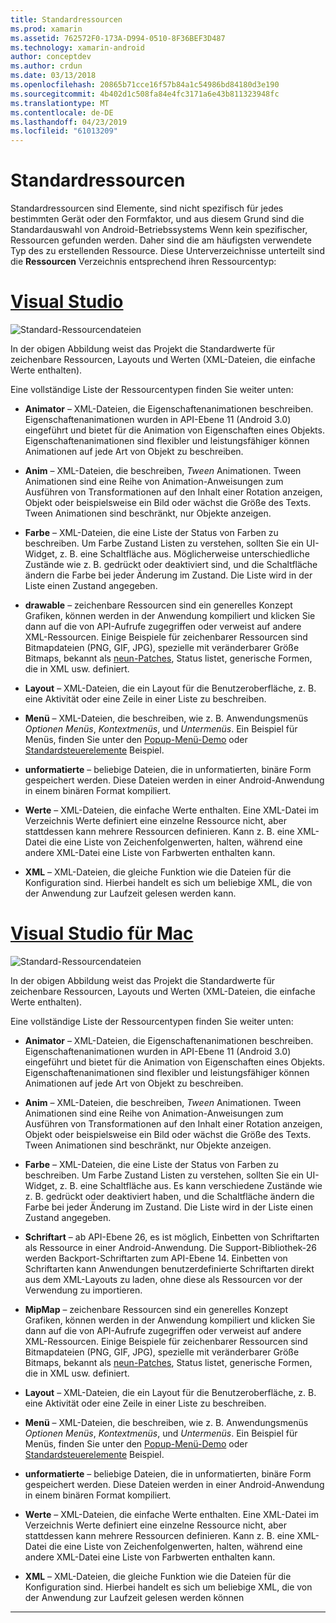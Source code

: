 ```yaml
---
title: Standardressourcen
ms.prod: xamarin
ms.assetid: 762572F0-173A-D994-0510-8F36BEF3D487
ms.technology: xamarin-android
author: conceptdev
ms.author: crdun
ms.date: 03/13/2018
ms.openlocfilehash: 20865b71cce16f57b84a1c54986bd84180d3e190
ms.sourcegitcommit: 4b402d1c508fa84e4fc3171a6e43b811323948fc
ms.translationtype: MT
ms.contentlocale: de-DE
ms.lasthandoff: 04/23/2019
ms.locfileid: "61013209"
---
```

# <a name="default-resources"></a>Standardressourcen

Standardressourcen sind Elemente, sind nicht spezifisch für jedes bestimmten Gerät oder den Formfaktor, und aus diesem Grund sind die Standardauswahl von Android-Betriebssystems Wenn kein spezifischer, Ressourcen gefunden werden. Daher sind die am häufigsten verwendete Typ des zu erstellenden Ressource. Diese Unterverzeichnisse unterteilt sind die **Ressourcen** Verzeichnis entsprechend ihren Ressourcentyp:

# <a name="visual-studiotabwindows"></a>[Visual Studio](#tab/windows)

![Standard-Ressourcendateien](default-resources-images/01-resource-files-vs.png)

In der obigen Abbildung weist das Projekt die Standardwerte für zeichenbare Ressourcen, Layouts und Werten (XML-Dateien, die einfache Werte enthalten).

Eine vollständige Liste der Ressourcentypen finden Sie weiter unten:

-  **Animator** &ndash; XML-Dateien, die Eigenschaftenanimationen beschreiben.
   Eigenschaftenanimationen wurden in API-Ebene 11 (Android 3.0) eingeführt und bietet für die Animation von Eigenschaften eines Objekts. Eigenschaftenanimationen sind flexibler und leistungsfähiger können Animationen auf jede Art von Objekt zu beschreiben.

-  **Anim** &ndash; XML-Dateien, die beschreiben, *Tween* Animationen. Tween Animationen sind eine Reihe von Animation-Anweisungen zum Ausführen von Transformationen auf den Inhalt einer Rotation anzeigen, Objekt oder beispielsweise ein Bild oder wächst die Größe des Texts. Tween Animationen sind beschränkt, nur Objekte anzeigen.

-  **Farbe** &ndash; XML-Dateien, die eine Liste der Status von Farben zu beschreiben. Um Farbe Zustand Listen zu verstehen, sollten Sie ein UI-Widget, z. B. eine Schaltfläche aus.
   Möglicherweise unterschiedliche Zustände wie z. B. gedrückt oder deaktiviert sind, und die Schaltfläche ändern die Farbe bei jeder Änderung im Zustand. Die Liste wird in der Liste einen Zustand angegeben.

-  **drawable** &ndash; zeichenbare Ressourcen sind ein generelles Konzept Grafiken, können werden in der Anwendung kompiliert und klicken Sie dann auf die von API-Aufrufe zugegriffen oder verweist auf andere XML-Ressourcen.
   Einige Beispiele für zeichenbarer Ressourcen sind Bitmapdateien (PNG, GIF, JPG), spezielle mit veränderbarer Größe Bitmaps, bekannt als [neun-Patches](https://developer.android.com/guide/topics/graphics/2d-graphics.html#nine-patch), Status listet, generische Formen, die in XML usw. definiert.
 
-  **Layout** &ndash; XML-Dateien, die ein Layout für die Benutzeroberfläche, z. B. eine Aktivität oder eine Zeile in einer Liste zu beschreiben.

-  **Menü** &ndash; XML-Dateien, die beschreiben, wie z. B. Anwendungsmenüs *Optionen Menüs*, *Kontextmenüs*, und *Untermenüs*. Ein Beispiel für Menüs, finden Sie unter den [Popup-Menü-Demo](https://developer.xamarin.com/samples/monodroid/PopupMenuDemo/) oder [Standardsteuerelemente](https://developer.xamarin.com/samples/mobile/StandardControls/) Beispiel.

-  **unformatierte** &ndash; beliebige Dateien, die in unformatierten, binäre Form gespeichert werden. Diese Dateien werden in einer Android-Anwendung in einem binären Format kompiliert.

-  **Werte** &ndash; XML-Dateien, die einfache Werte enthalten. Eine XML-Datei im Verzeichnis Werte definiert eine einzelne Ressource nicht, aber stattdessen kann mehrere Ressourcen definieren. Kann z. B. eine XML-Datei die eine Liste von Zeichenfolgenwerten, halten, während eine andere XML-Datei eine Liste von Farbwerten enthalten kann.

-  **XML** &ndash; XML-Dateien, die gleiche Funktion wie die Dateien für die Konfiguration sind. Hierbei handelt es sich um beliebige XML, die von der Anwendung zur Laufzeit gelesen werden kann.


# <a name="visual-studio-for-mactabmacos"></a>[Visual Studio für Mac](#tab/macos)

![Standard-Ressourcendateien](default-resources-images/01-resource-files-xs.png)

In der obigen Abbildung weist das Projekt die Standardwerte für zeichenbare Ressourcen, Layouts und Werten (XML-Dateien, die einfache Werte enthalten).

Eine vollständige Liste der Ressourcentypen finden Sie weiter unten:

-  **Animator** &ndash; XML-Dateien, die Eigenschaftenanimationen beschreiben.
   Eigenschaftenanimationen wurden in API-Ebene 11 (Android 3.0) eingeführt und bietet für die Animation von Eigenschaften eines Objekts. Eigenschaftenanimationen sind flexibler und leistungsfähiger können Animationen auf jede Art von Objekt zu beschreiben.

-  **Anim** &ndash; XML-Dateien, die beschreiben, *Tween* Animationen. Tween Animationen sind eine Reihe von Animation-Anweisungen zum Ausführen von Transformationen auf den Inhalt einer Rotation anzeigen, Objekt oder beispielsweise ein Bild oder wächst die Größe des Texts. Tween Animationen sind beschränkt, nur Objekte anzeigen.

-  **Farbe** &ndash; XML-Dateien, die eine Liste der Status von Farben zu beschreiben. Um Farbe Zustand Listen zu verstehen, sollten Sie ein UI-Widget, z. B. eine Schaltfläche aus.
   Es kann verschiedene Zustände wie z. B. gedrückt oder deaktiviert haben, und die Schaltfläche ändern die Farbe bei jeder Änderung im Zustand. Die Liste wird in der Liste einen Zustand angegeben.

-  **Schriftart** &ndash; ab API-Ebene 26, es ist möglich, Einbetten von Schriftarten als Ressource in einer Android-Anwendung. Die Support-Bibliothek-26 werden Backport-Schriftarten zum API-Ebene 14. Einbetten von Schriftarten kann Anwendungen benutzerdefinierte Schriftarten direkt aus dem XML-Layouts zu laden, ohne diese als Ressourcen vor der Verwendung zu importieren.

-  **MipMap** &ndash; zeichenbare Ressourcen sind ein generelles Konzept Grafiken, können werden in der Anwendung kompiliert und klicken Sie dann auf die von API-Aufrufe zugegriffen oder verweist auf andere XML-Ressourcen.
   Einige Beispiele für zeichenbarer Ressourcen sind Bitmapdateien (PNG, GIF, JPG), spezielle mit veränderbarer Größe Bitmaps, bekannt als [neun-Patches](https://developer.android.com/guide/topics/graphics/2d-graphics.html#nine-patch), Status listet, generische Formen, die in XML usw. definiert.

-  **Layout** &ndash; XML-Dateien, die ein Layout für die Benutzeroberfläche, z. B. eine Aktivität oder eine Zeile in einer Liste zu beschreiben.

-  **Menü** &ndash; XML-Dateien, die beschreiben, wie z. B. Anwendungsmenüs *Optionen Menüs*, *Kontextmenüs*, und *Untermenüs*. Ein Beispiel für Menüs, finden Sie unter den [Popup-Menü-Demo](https://developer.xamarin.com/samples/monodroid/PopupMenuDemo/) oder [Standardsteuerelemente](https://developer.xamarin.com/samples/mobile/StandardControls/) Beispiel.

-  **unformatierte** &ndash; beliebige Dateien, die in unformatierten, binäre Form gespeichert werden. Diese Dateien werden in einer Android-Anwendung in einem binären Format kompiliert.

-  **Werte** &ndash; XML-Dateien, die einfache Werte enthalten. Eine XML-Datei im Verzeichnis Werte definiert eine einzelne Ressource nicht, aber stattdessen kann mehrere Ressourcen definieren. Kann z. B. eine XML-Datei die eine Liste von Zeichenfolgenwerten, halten, während eine andere XML-Datei eine Liste von Farbwerten enthalten kann.

-  **XML** &ndash; XML-Dateien, die gleiche Funktion wie die Dateien für die Konfiguration sind. Hierbei handelt es sich um beliebige XML, die von der Anwendung zur Laufzeit gelesen werden können

-----
